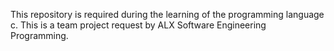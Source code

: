This repository is required during the learning of the programming language c.
This is a team project request by ALX Software Engineering Programming.
